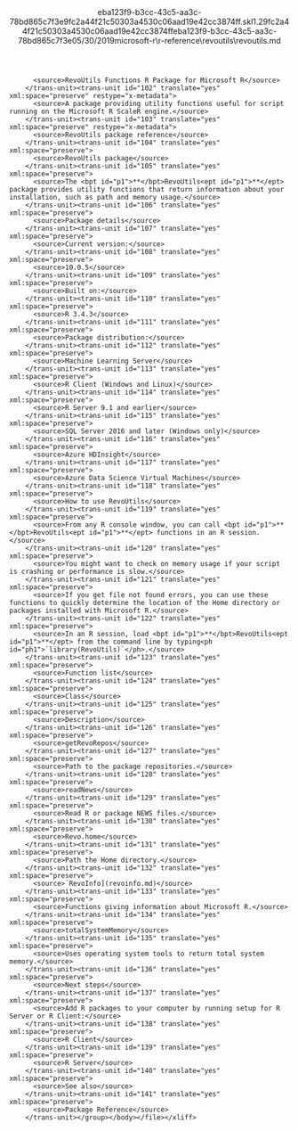 <?xml version="1.0"?><xliff version="1.2" xmlns="urn:oasis:names:tc:xliff:document:1.2" xmlns:xsi="http://www.w3.org/2001/XMLSchema-instance" xsi:schemaLocation="urn:oasis:names:tc:xliff:document:1.2 xliff-core-1.2-transitional.xsd"><file datatype="xml" original="revoutils.md" source-language="en-US" target-language="en-US"><header><tool tool-id="mdxliff" tool-name="mdxliff" tool-version="1.0-8ab897d" tool-company="Microsoft" /><xliffext:skl_file_name xmlns:xliffext="urn:microsoft:content:schema:xliffextensions">eba123f9-b3cc-43c5-aa3c-78bd865c7f3e9fc2a44f21c50303a4530c06aad19e42cc3874ff.skl</xliffext:skl_file_name><xliffext:version xmlns:xliffext="urn:microsoft:content:schema:xliffextensions">1.2</xliffext:version><xliffext:ms.openlocfilehash xmlns:xliffext="urn:microsoft:content:schema:xliffextensions">9fc2a44f21c50303a4530c06aad19e42cc3874ff</xliffext:ms.openlocfilehash><xliffext:ms.sourcegitcommit xmlns:xliffext="urn:microsoft:content:schema:xliffextensions">eba123f9-b3cc-43c5-aa3c-78bd865c7f3e</xliffext:ms.sourcegitcommit><xliffext:ms.lasthandoff xmlns:xliffext="urn:microsoft:content:schema:xliffextensions">05/30/2019</xliffext:ms.lasthandoff><xliffext:ms.openlocfilepath xmlns:xliffext="urn:microsoft:content:schema:xliffextensions">microsoft-r\r-reference\revoutils\revoutils.md</xliffext:ms.openlocfilepath></header><body><group id="content" extype="content"><trans-unit id="101" translate="yes" xml:space="preserve" restype="x-metadata">
          <source>RevoUtils Functions R Package for Microsoft R</source>
        </trans-unit><trans-unit id="102" translate="yes" xml:space="preserve" restype="x-metadata">
          <source>A package providing utility functions useful for script running on the Microsoft R ScaleR engine.</source>
        </trans-unit><trans-unit id="103" translate="yes" xml:space="preserve" restype="x-metadata">
          <source>RevoUtils package reference</source>
        </trans-unit><trans-unit id="104" translate="yes" xml:space="preserve">
          <source>RevoUtils package</source>
        </trans-unit><trans-unit id="105" translate="yes" xml:space="preserve">
          <source>The <bpt id="p1">**</bpt>RevoUtils<ept id="p1">**</ept> package provides utility functions that return information about your installation, such as path and memory usage.</source>
        </trans-unit><trans-unit id="106" translate="yes" xml:space="preserve">
          <source>Package details</source>
        </trans-unit><trans-unit id="107" translate="yes" xml:space="preserve">
          <source>Current version:</source>
        </trans-unit><trans-unit id="108" translate="yes" xml:space="preserve">
          <source>10.0.5</source>
        </trans-unit><trans-unit id="109" translate="yes" xml:space="preserve">
          <source>Built on:</source>
        </trans-unit><trans-unit id="110" translate="yes" xml:space="preserve">
          <source>R 3.4.3</source>
        </trans-unit><trans-unit id="111" translate="yes" xml:space="preserve">
          <source>Package distribution:</source>
        </trans-unit><trans-unit id="112" translate="yes" xml:space="preserve">
          <source>Machine Learning Server</source>
        </trans-unit><trans-unit id="113" translate="yes" xml:space="preserve">
          <source>R Client (Windows and Linux)</source>
        </trans-unit><trans-unit id="114" translate="yes" xml:space="preserve">
          <source>R Server 9.1 and earlier</source>
        </trans-unit><trans-unit id="115" translate="yes" xml:space="preserve">
          <source>SQL Server 2016 and later (Windows only)</source>
        </trans-unit><trans-unit id="116" translate="yes" xml:space="preserve">
          <source>Azure HDInsight</source>
        </trans-unit><trans-unit id="117" translate="yes" xml:space="preserve">
          <source>Azure Data Science Virtual Machines</source>
        </trans-unit><trans-unit id="118" translate="yes" xml:space="preserve">
          <source>How to use RevoUtils</source>
        </trans-unit><trans-unit id="119" translate="yes" xml:space="preserve">
          <source>From any R console window, you can call <bpt id="p1">**</bpt>RevoUtils<ept id="p1">**</ept> functions in an R session.</source>
        </trans-unit><trans-unit id="120" translate="yes" xml:space="preserve">
          <source>You might want to check on memory usage if your script is crashing or performance is slow.</source>
        </trans-unit><trans-unit id="121" translate="yes" xml:space="preserve">
          <source>If you get file not found errors, you can use these functions to quickly determine the location of the Home directory or packages installed with Microsoft R.</source>
        </trans-unit><trans-unit id="122" translate="yes" xml:space="preserve">
          <source>In an R session, load <bpt id="p1">**</bpt>RevoUtils<ept id="p1">**</ept> from the command line by typing<ph id="ph1">`library(RevoUtils)`</ph>.</source>
        </trans-unit><trans-unit id="123" translate="yes" xml:space="preserve">
          <source>Function list</source>
        </trans-unit><trans-unit id="124" translate="yes" xml:space="preserve">
          <source>Class</source>
        </trans-unit><trans-unit id="125" translate="yes" xml:space="preserve">
          <source>Description</source>
        </trans-unit><trans-unit id="126" translate="yes" xml:space="preserve">
          <source>getRevoRepos</source>
        </trans-unit><trans-unit id="127" translate="yes" xml:space="preserve">
          <source>Path to the package repositories.</source>
        </trans-unit><trans-unit id="128" translate="yes" xml:space="preserve">
          <source>readNews</source>
        </trans-unit><trans-unit id="129" translate="yes" xml:space="preserve">
          <source>Read R or package NEWS files.</source>
        </trans-unit><trans-unit id="130" translate="yes" xml:space="preserve">
          <source>Revo.home</source>
        </trans-unit><trans-unit id="131" translate="yes" xml:space="preserve">
          <source>Path the Home directory.</source>
        </trans-unit><trans-unit id="132" translate="yes" xml:space="preserve">
          <source>`RevoInfo](revoinfo.md)</source>
        </trans-unit><trans-unit id="133" translate="yes" xml:space="preserve">
          <source>Functions giving information about Microsoft R.</source>
        </trans-unit><trans-unit id="134" translate="yes" xml:space="preserve">
          <source>totalSystemMemory</source>
        </trans-unit><trans-unit id="135" translate="yes" xml:space="preserve">
          <source>Uses operating system tools to return total system memory.</source>
        </trans-unit><trans-unit id="136" translate="yes" xml:space="preserve">
          <source>Next steps</source>
        </trans-unit><trans-unit id="137" translate="yes" xml:space="preserve">
          <source>Add R packages to your computer by running setup for R Server or R Client:</source>
        </trans-unit><trans-unit id="138" translate="yes" xml:space="preserve">
          <source>R Client</source>
        </trans-unit><trans-unit id="139" translate="yes" xml:space="preserve">
          <source>R Server</source>
        </trans-unit><trans-unit id="140" translate="yes" xml:space="preserve">
          <source>See also</source>
        </trans-unit><trans-unit id="141" translate="yes" xml:space="preserve">
          <source>Package Reference</source>
        </trans-unit></group></body></file></xliff>